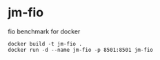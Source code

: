 # jm-fio
 fio benchmark for docker

```
docker build -t jm-fio .
docker run -d --name jm-fio -p 8501:8501 jm-fio
```
